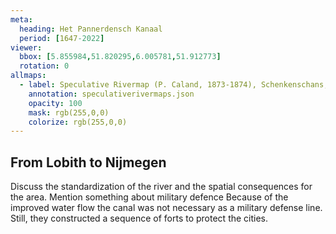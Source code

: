 ```yaml
---
meta:
  heading: Het Pannerdensch Kanaal
  period: [1647-2022]
viewer:
  bbox: [5.855984,51.820295,6.005781,51.912773]
  rotation: 0
allmaps:
  - label: Speculative Rivermap (P. Caland, 1873-1874), Schenkenschans, no. 1, Kekerdom, no. 2, Nijmegen, no. 3, Herveld, no. 4. First Revision, series I, 2023. 900 x 600 mm. Scale 1:10,000. The Berlage. Based on Rivermap. First Revision, Schenkenschans, no. 1, Kekerdom, no. 2, Nijmegen, no. 3, Herveld, no. 4, series I, 1873-1874. 900 x 600 mm. Scale 1:10,000. P. Caland. Geoplaza, VU Amsterdam. 
    annotation: speculativerivermaps.json
    opacity: 100
    mask: rgb(255,0,0)
    colorize: rgb(255,0,0)
---
```


## From Lobith to Nijmegen

Discuss the standardization of the river and the spatial consequences for the area.
Mention something about military defence
Because of the improved water flow the canal was not necessary as a military defense line. Still, they constructed a sequence of forts to protect the cities.
